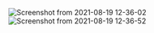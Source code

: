 ![Screenshot from 2021-08-19 12-36-02](https://user-images.githubusercontent.com/85872303/130113609-39510437-27d0-4777-aaa4-684ffaaf2ed3.png)
![Screenshot from 2021-08-19 12-36-52](https://user-images.githubusercontent.com/85872303/130113615-752ad7e8-8d9d-477d-b694-237562b69168.png)
